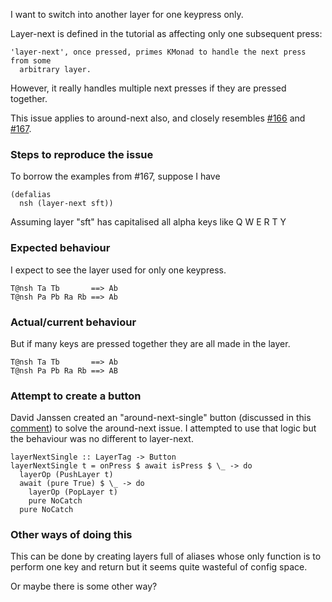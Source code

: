 I want to switch into another layer for one keypress only. 

Layer-next is defined in the tutorial as affecting only one subsequent press: 

```
'layer-next', once pressed, primes KMonad to handle the next press from some
  arbitrary layer.
```

However, it really handles multiple next presses if they are pressed together.

This issue applies to around-next also, and closely resembles  [#166](https://github.com/kmonad/kmonad/issues/166)
and [#167](https://github.com/kmonad/kmonad/pull/167).

### Steps to reproduce the issue

To borrow the examples from #167, suppose I have

```
(defalias
  nsh (layer-next sft))
```

Assuming layer "sft" has capitalised all alpha keys like Q W E R T Y

### Expected behaviour

I expect to see the layer used for only one keypress.

```
T@nsh Ta Tb       ==> Ab
T@nsh Pa Pb Ra Rb ==> Ab
```

### Actual/current behaviour

But if many keys are pressed together they are all made in the layer.

```
T@nsh Ta Tb       ==> Ab
T@nsh Pa Pb Ra Rb ==> AB
```

### Attempt to create a button

David Janssen created an "around-next-single" button (discussed in this [comment](https://github.com/kmonad/kmonad/issues/166#issuecomment-774505779)) to solve the around-next issue. I attempted to use that logic but the behaviour was no different to layer-next.

```
layerNextSingle :: LayerTag -> Button
layerNextSingle t = onPress $ await isPress $ \_ -> do
  layerOp (PushLayer t)
  await (pure True) $ \_ -> do
    layerOp (PopLayer t)
    pure NoCatch
  pure NoCatch
```

### Other ways of doing this

This can be done by creating layers full of aliases whose only function is to perform one key and return but it seems quite wasteful of config space. 

Or maybe there is some other way?
